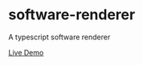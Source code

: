 # software-renderer
A typescript software renderer

[Live Demo](https://clandais.github.io/software-renderer/)
